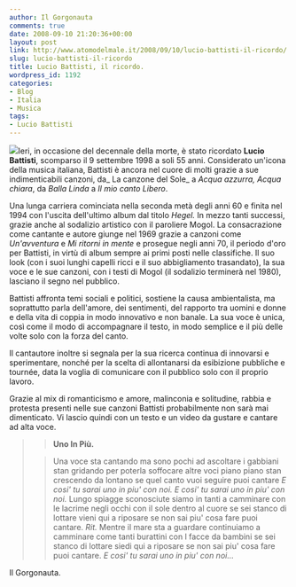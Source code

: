 ```yaml
---
author: Il Gorgonauta
comments: true
date: 2008-09-10 21:20:36+00:00
layout: post
link: http://www.atomodelmale.it/2008/09/10/lucio-battisti-il-ricordo/
slug: lucio-battisti-il-ricordo
title: Lucio Battisti, il ricordo.
wordpress_id: 1192
categories:
- Blog
- Italia
- Musica
tags:
- Lucio Battisti
---
```


![](http://www.atomodelmale.it/wp-content/uploads/2008/10/battisti1.jpg)Ieri, in occasione del decennale della morte, è stato ricordato **Lucio Battisti**, scomparso il 9 settembre 1998 a soli 55 anni. Considerato un'icona della musica italiana, Battisti è ancora nel cuore di molti grazie a sue indimenticabili canzoni, da_ La canzone del Sole_ a _Acqua azzurra, Acqua chiara_, da _Balla Linda_ a _Il mio canto Libero_.

Una lunga carriera cominciata nella seconda metà degli anni 60 e finita nel 1994 con l'uscita dell'ultimo album dal titolo _Hegel._ In mezzo tanti successi, grazie anche al sodalizio artistico con il paroliere Mogol. La consacrazione come cantante e autore giunge nel 1969 grazie a canzoni come _Un'avventura_ e _Mi ritorni in mente_ e prosegue negli anni 70, il periodo d'oro per Battisti, in virtù di album sempre ai primi posti nelle classifiche. Il suo look (con i suoi lunghi capelli ricci e il suo abbigliamento trasandato), la sua voce e le sue canzoni, con i testi di Mogol (il sodalizio terminerà nel 1980), lasciano il segno nel pubblico.

Battisti affronta temi sociali e politici, sostiene la causa ambientalista, ma soprattutto parla dell'amore, dei sentimenti, del rapporto tra uomini e donne e della vita di coppia in modo innovativo e non banale. La sua voce è unica, così come il modo di accompagnare il testo, in modo semplice e il più delle volte solo con la forza del canto.

<!-- more -->


Il cantautore inoltre si segnala per la sua ricerca continua di innovarsi e sperimentare, nonché per la scelta di allontanarsi da esibizione pubbliche e tournée, data la voglia di comunicare con il pubblico solo con il proprio lavoro.

Grazie al mix di romanticismo e amore, malinconia e solitudine, rabbia e protesta presenti nelle sue canzoni Battisti probabilmente non sarà mai dimenticato. Vi lascio quindi con un testo e un video da gustare e cantare ad alta voce.


<blockquote>

> 
> **Uno In Più.**
> 
> 


> 
> Una voce sta cantando
ma sono pochi ad ascoltare
i gabbiani stan gridando
per poterla soffocare
altre voci piano piano
stan crescendo da lontano
se quel canto vuoi seguire
puoi cantare
_E cosi'
tu sarai
uno in piu'
con noi.
E cosi'
tu sarai
uno in piu'
con noi._
Lungo spiagge sconosciute
siamo in tanti a camminare
con le lacrime negli occhi
con il sole dentro al cuore
se sei stanco di lottare
vieni qui a riposare
se non sai piu' cosa fare
puoi cantare.
_Rit._
Mentre il mare sta a guardare
continuiamo a camminare
come tanti burattini
con l facce da bambini
se sei stanco di lottare
siedi qui a riposare
se non sai piu' cosa fare
puoi cantare.
_E cosi'
tu sarai
uno in piu'
con noi…_


> 
> </blockquote>


Il Gorgonauta.
